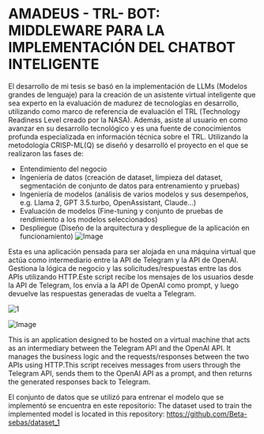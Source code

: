 # AMADEUS - TRL- BOT: MIDDLEWARE PARA LA IMPLEMENTACIÓN DEL CHATBOT INTELIGENTE
El desarrollo de mi tesis se basó en la implementación de LLMs (Modelos grandes de lenguaje) para la creación de un asistente virtual inteligente que sea experto en la evaluación de madurez de tecnologías en desarrollo, utilizando como marco de referencia de evaluación el TRL (Technology Readiness Level creado por la NASA). Además, asiste al usuario en como avanzar en su desarrollo tecnológico y es una fuente de conocimientos profunda especializada en información técnica sobre el TRL. Utilizando la metodología CRISP-ML(Q) se diseñó y desarrolló el proyecto en el que se realizaron las fases de:
- Entendimiento del negocio
- Ingeniería de datos (creación de dataset, limpieza del dataset, segmentación de conjunto de datos para entrenamiento y pruebas)
- Ingeniería de modelos (análisis de varios modelos y sus desempeños, e.g. Llama 2, GPT 3.5.turbo, OpenAssistant, Claude...)
- Evaluación de modelos (Fine-tuning y conjunto de pruebas de rendimiento a los modelos seleccionados)
- Despliegue (Diseño de la arquitectura y despliegue de la aplicación en funcionamiento)
![Image](https://github.com/user-attachments/assets/101ae4ad-aa7c-4d75-8092-34b016319d72)


Esta es una aplicación pensada para ser alojada en una máquina virtual que actúa como intermediario entre la API de Telegram y la API de OpenAI. Gestiona la lógica de negocio y las solicitudes/respuestas entre las dos APIs utilizando HTTP.Este script recibe los mensajes de los usuarios desde la API de Telegram, los envía a la API de OpenAI como prompt, y luego devuelve las respuestas generadas de vuelta a Telegram.


![1](https://github.com/user-attachments/assets/164f4d78-8de5-4ae8-8c84-b39030b5611a)

![Image](https://github.com/user-attachments/assets/a0eeb5c3-cdd3-4693-8aa0-42b034ab85b4)



This is an application designed to be hosted on a virtual machine that acts as an intermediary between the Telegram API and the OpenAI API. It manages the business logic and the requests/responses between the two APIs using HTTP.This script receives messages from users through the Telegram API, sends them to the OpenAI API as a prompt, and then returns the generated responses back to Telegram.


El conjunto de datos que se utilizó para entrenar el modelo que se implementó se encuentra en este repositorio:
The dataset used to train the implemented model is located in this repository:
https://github.com/Beta-sebas/dataset_1



